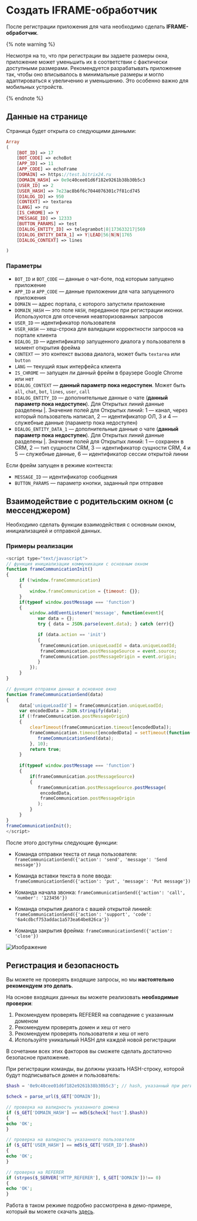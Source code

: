 # Cоздать IFRAME-обработчик

После регистрации приложения для чата необходимо сделать **IFRAME-обработчик**.

{% note warning %}

Несмотря на то, что при регистрации вы задаете размеры окна, приложение может уменьшить их в соответствии с фактически доступными размерами. Рекомендуется разрабатывать приложение так, чтобы оно вписывалось в минимальные размеры и могло адаптироваться к увеличению и уменьшению. Это особенно важно для мобильных устройств.

{% endnote %}

## Данные на странице

Страница будет открыта со следующими данными:

```php
Array
(
    [BOT_ID] => 17
    [BOT_CODE] => echoBot
    [APP_ID] => 11
    [APP_CODE] => echoFrame
    [DOMAIN] => https://test.bitrix24.ru
    [DOMAIN_HASH] => 0e9c40cee01d6f182e9261b38b30b5c3
    [USER_ID] => 2
    [USER_HASH] => 7e23ac8b6f6c7044076301c7f81cd745
    [DIALOG_ID] => 950
    [CONTEXT] => textarea
    [LANG] => ru
    [IS_CHROME] => Y
    [MESSAGE_ID] => 12333
    [BUTTON_PARAMS] => test
    [DIALOG_ENTITY_ID] => telegrambot|8|173633217|569
    [DIALOG_ENTITY_DATA_1] => Y|LEAD|56|N|N|1765
    [DIALOG_CONTEXT] => lines

)
```

### Параметры

- `BOT_ID` и `BOT_CODE` — данные о чат-боте, под которым запущено приложение
- `APP_ID` и `APP_CODE` — данные приложении для чата запущенного приложения
- `DOMAIN` — адрес портала, с которого запустили приложение
- `DOMAIN_HASH` — это поле `HASH`, переданное при регистрации иконки. Используются для отсечения неавторизованных запросов
- `USER_ID` — идентификатор пользователя
- `USER_HASH` — хеш-строка для валидации корректности запросов на портале клиента
- `DIALOG_ID` — идентификатор запущенного диалога у пользователя в момент открытия фрейма
- `CONTEXT` — это контекст вызова диалога, может быть `textarea` или `button`
- `LANG` — текущий язык интерфейса клиента
- `IS_CHROME` — запущен ли данный фрейм в браузере Google Chrome или нет
- `DIALOG_CONTEXT` — **данный параметр пока недоступен**. Может быть `all`, `chat`, `bot`, `lines`, `user`, `call`
- `DIALOG_ENTITY_ID` — дополнительные данные о чате (**данный параметр пока недоступен**). Для Открытых линий данные разделены |. Значение полей для Открытых линий: 1 — канал, через который пользователь написал, 2 — идентификатор ОЛ, 3 и 4 — служебные данные (параметр пока недоступен)
- `DIALOG_ENTITY_DATA_1` — дополнительные данные о чате (**данный параметр пока недоступен**). Для Открытых линий данные разделены |. Значение полей для Открытых линий: 1 — сохранен в CRM, 2 — тип сущности CRM, 3 — идентификатор сущности CRM, 4 и 5 — служебные данные, 6 — идентификатор сессии открытой линии

Если фрейм запущен в режиме контекста:

- `MESSAGE_ID` — идентификатор сообщения
- `BUTTON_PARAMS` — параметр кнопки, заданный при отправке

## Взаимодействие с родительским окном (с мессенджером)

Необходимо сделать функции взаимодействия с основным окном, инициализацией и отправкой данных.

### Примеры реализации

```js
<script type="text/javascript">
// функция инициализации коммуникации с основным окном
function frameCommunicationInit()
{
     if (!window.frameCommunication)
     {
         window.frameCommunication = {timeout: {}};
     }
     if(typeof window.postMessage === 'function')
     {
         window.addEventListener('message', function(event){
            var data = {};
            try { data = JSON.parse(event.data); } catch (err){}

            if (data.action == 'init')
            {
             frameCommunication.uniqueLoadId = data.uniqueLoadId;
             frameCommunication.postMessageSource = event.source;
             frameCommunication.postMessageOrigin = event.origin;
            }
         });
     }
}

// функция отправки данных в основное окно
function frameCommunicationSend(data)
{
     data['uniqueLoadId'] = frameCommunication.uniqueLoadId;
     var encodedData = JSON.stringify(data);
     if (!frameCommunication.postMessageOrigin)
     {
         clearTimeout(frameCommunication.timeout[encodedData]);
         frameCommunication.timeout[encodedData] = setTimeout(function(){
            frameCommunicationSend(data);
         }, 10);
         return true;
     }
    
     if(typeof window.postMessage === 'function')
     {
         if(frameCommunication.postMessageSource)
         {
            frameCommunication.postMessageSource.postMessage(
             encodedData,
             frameCommunication.postMessageOrigin
            );
         }
     }
}
frameCommunicationInit();
</script>
```

После этого доступны следующие функции:

- Команда отправки текста от лица пользователя:
`frameCommunicationSend({'action': 'send', 'message': 'Send message'})`

- Команда вставки текста в поле ввода:
`frameCommunicationSend({'action': 'put', 'message': 'Put message'})`

- Команда начала звонка:
`frameCommunicationSend({'action': 'call', 'number': '123456'})`

- Команда открытия диалога с вашей открытой линией:
`frameCommunicationSend({'action': 'support', 'code': '6a4cdbcf753addac1a573ea64be826ca'})`

- Команда закрытия фрейма:
`frameCommunicationSend({'action': 'close'})`

![Изображение](./_images/iframe1.png)

## Регистрация и безопасность

Вы можете не проверять входящие запросы, но мы **настоятельно рекомендуем это делать**.

На основе входящих данных вы можете реализовать **необходимые проверки**:

1. Рекомендуем проверять REFERER на совпадение с указанным доменом
2. Рекомендуем проверять домен и хеш от него
3. Рекомендуем проверять пользователя и хеш от него
4. Используйте уникальный HASH для каждой новой регистрации

В сочетании всех этих факторов вы сможете сделать достаточно безопасное приложение.

При регистрации команды, вы должны указать HASH-строку, которой будут подписываться домен и пользователь:

```php
$hash = '0e9c40cee01d6f182e9261b38b30b5c3'; // hash, указанный при регистрации приложения

$check = parse_url($_GET['DOMAIN']);

// проверка на валидность указанного домена
if ($_GET['DOMAIN_HASH'] == md5($check['host'].$hash))
{
echo 'OK';
}

// проверка на валидность указанного пользователя
if ($_GET['USER_HASH'] == md5($_GET['USER_ID'].$hash))
{
echo 'OK';
}

// проверка на REFERER
if (strpos($_SERVER['HTTP_REFERER'], $_GET['DOMAIN'])!== 0)
{
echo 'OK';
}
```

Работа в таком режиме подробно рассмотрена в демо-примере, который вы можете скачать [здесь](https://dev.1c-bitrix.ru/images/chat_bot/im_app/iframe.zip).